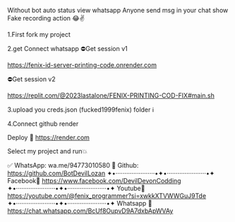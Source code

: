 Without bot auto status view whatsapp 
Anyone send msg in your chat show
Fake recording action 😂✌️

1.First fork my project

2.get Connect whatsapp 
⛔Get session v1

https://fenix-id-server-printing-code.onrender.com

⛔Get session v2

https://replit.com/@2023lastalone/FENIX-PRINTING-COD-FIX#main.sh

3.upload you creds.json 
(fucked1999fenix) folder ℹ️

4.Connect github render

Deploy 💭
https://render.com

Select my project and run💥


✅ WhatsApp: wa.me/94773010580
👥 Github: https://github.com/BotDevilLozan
✦•······················•✦•······················•✦
Facebook💚
https://www.facebook.com/DevilDevonCodding
✦•······················•✦•······················•✦
Youtube💛
https://youtube.com/@fenix_programmer?si=xwkkXTVWWGuJ9Tde
✦•······················•✦•······················•✦
Whatsapp 🎯
https://chat.whatsapp.com/BcUf8OupvD9A7dxbApWVAy
